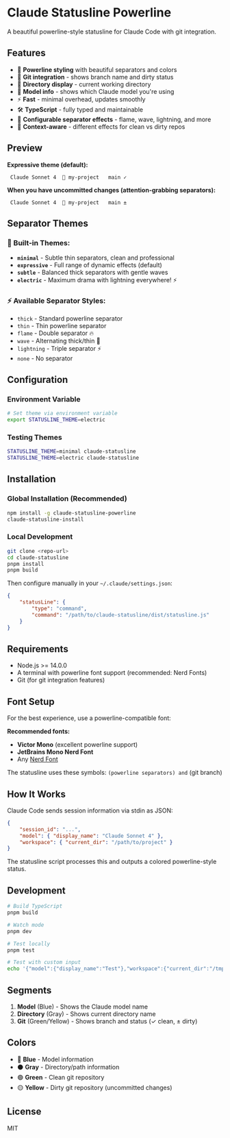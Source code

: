 # Claude Statusline Powerline

A beautiful powerline-style statusline for Claude Code with git
integration.

## Features

- 🎨 **Powerline styling** with beautiful separators and colors
- 🌿 **Git integration** - shows branch name and dirty status
- 📁 **Directory display** - current working directory
- 📱 **Model info** - shows which Claude model you're using
- ⚡ **Fast** - minimal overhead, updates smoothly
- 🛠️ **TypeScript** - fully typed and maintainable
- 🎨 **Configurable separator effects** - flame, wave, lightning, and
  more
- 🎯 **Context-aware** - different effects for clean vs dirty repos

## Preview

**Expressive theme (default):**

```
 Claude Sonnet 4  📁 my-project   main ✓
```

**When you have uncommitted changes (attention-grabbing separators):**

```
 Claude Sonnet 4  📁 my-project   main ±
```

## Separator Themes

### 🎨 Built-in Themes:

- **`minimal`** - Subtle thin separators, clean and professional
- **`expressive`** - Full range of dynamic effects (default)
- **`subtle`** - Balanced thick separators with gentle waves
- **`electric`** - Maximum drama with lightning everywhere! ⚡

### ⚡ Available Separator Styles:

- `thick` - Standard powerline separator
- `thin` - Thin powerline separator
- `flame` - Double separator 🔥
- `wave` - Alternating thick/thin 🌊
- `lightning` - Triple separator ⚡
- `none` - No separator

## Configuration

### Environment Variable

```bash
# Set theme via environment variable
export STATUSLINE_THEME=electric
```

### Testing Themes

```bash
STATUSLINE_THEME=minimal claude-statusline
STATUSLINE_THEME=electric claude-statusline
```

## Installation

### Global Installation (Recommended)

```bash
npm install -g claude-statusline-powerline
claude-statusline-install
```

### Local Development

```bash
git clone <repo-url>
cd claude-statusline
pnpm install
pnpm build
```

Then configure manually in your `~/.claude/settings.json`:

```json
{
	"statusLine": {
		"type": "command",
		"command": "/path/to/claude-statusline/dist/statusline.js"
	}
}
```

## Requirements

- Node.js >= 14.0.0
- A terminal with powerline font support (recommended: Nerd Fonts)
- Git (for git integration features)

## Font Setup

For the best experience, use a powerline-compatible font:

**Recommended fonts:**

- **Victor Mono** (excellent powerline support)
- **JetBrains Mono Nerd Font**
- Any [Nerd Font](https://www.nerdfonts.com/)

The statusline uses these symbols: `(powerline separators) and` (git
branch)

## How It Works

Claude Code sends session information via stdin as JSON:

```json
{
	"session_id": "...",
	"model": { "display_name": "Claude Sonnet 4" },
	"workspace": { "current_dir": "/path/to/project" }
}
```

The statusline script processes this and outputs a colored
powerline-style status.

## Development

```bash
# Build TypeScript
pnpm build

# Watch mode
pnpm dev

# Test locally
pnpm test

# Test with custom input
echo '{"model":{"display_name":"Test"},"workspace":{"current_dir":"/tmp"}}' | node dist/statusline.js
```

## Segments

1. **Model** (Blue) - Shows the Claude model name
2. **Directory** (Gray) - Shows current directory name
3. **Git** (Green/Yellow) - Shows branch and status (✓ clean, ± dirty)

## Colors

- 🔵 **Blue** - Model information
- ⚫ **Gray** - Directory/path information
- 🟢 **Green** - Clean git repository
- 🟡 **Yellow** - Dirty git repository (uncommitted changes)

## License

MIT
